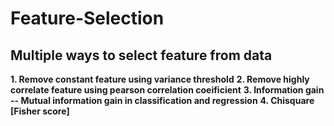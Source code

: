 # Feature-Selection
## Multiple ways to select feature from data
**1. Remove constant feature using variance threshold**
**2. Remove highly correlate feature using pearson correlation coeificient**
**3. Information gain -- Mutual information gain in classification and regression**
**4. Chisquare [Fisher score]**
